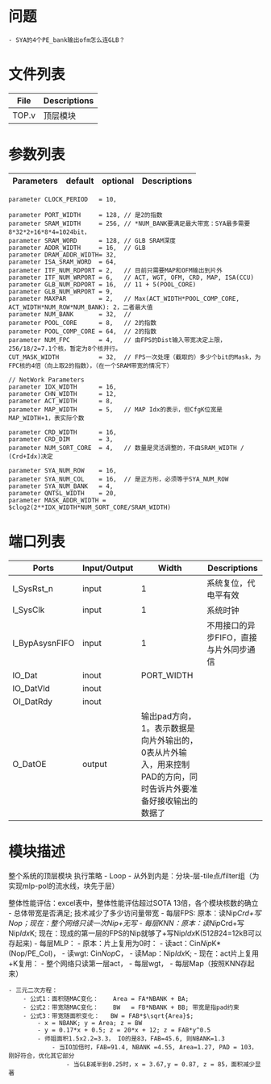 # 问题
    - SYA的4个PE_bank输出ofm怎么连GLB？
# 文件列表
| File | Descriptions |
| ---- | ---- |
| TOP.v | 顶层模块 |


# 参数列表
| Parameters | default | optional | Descriptions |
| ---- | ---- | ---- | ---- |
    parameter CLOCK_PERIOD   = 10,

    parameter PORT_WIDTH     = 128, // 是2的指数
    parameter SRAM_WIDTH     = 256, // *NUM_BANK要满足最大带宽：SYA最多需要8*32*2+16*8*4=1024bit，
    parameter SRAM_WORD      = 128, // GLB SRAM深度
    parameter ADDR_WIDTH     = 16,  // GLB
    parameter DRAM_ADDR_WIDTH= 32,  
    parameter ISA_SRAM_WORD  = 64,
    parameter ITF_NUM_RDPORT = 2,   // 目前只需要MAP和OFM输出到片外
    parameter ITF_NUM_WRPORT = 6,   // ACT, WGT, OFM, CRD, MAP, ISA(CCU)
    parameter GLB_NUM_RDPORT = 16,  // 11 + 5(POOL_CORE)
    parameter GLB_NUM_WRPORT = 9, 
    parameter MAXPAR         = 2,   // Max(ACT_WIDTH*POOL_COMP_CORE, ACT_WIDTH*NUM_ROW*NUM_BANK): 2，二者最大值 
    parameter NUM_BANK       = 32,  //
    parameter POOL_CORE      = 8,   // 2的指数
    parameter POOL_COMP_CORE = 64,  // 2的指数
    parameter NUM_FPC        = 4,   // 由FPS的Dist输入带宽决定上限，256/18/2=7.1个核，暂定为8个核并行。
    CUT_MASK_WIDTH           = 32,  // FPS一次处理（截取的）多少个bit的Mask，为FPC核的4倍（向上取2的指数），（在一个SRAM带宽的情况下）

    // NetWork Parameters
    parameter IDX_WIDTH      = 16,
    parameter CHN_WIDTH      = 12,
    parameter ACT_WIDTH      = 8,
    parameter MAP_WIDTH      = 5,   // MAP Idx的表示，但CfgK位宽是MAP_WIDTH+1，表实际个数

    parameter CRD_WIDTH      = 16,   
    parameter CRD_DIM        = 3,   
    parameter NUM_SORT_CORE  = 4,   // 数量是灵活调整的，不由SRAM_WIDTH / (Crd+Idx)决定

    parameter SYA_NUM_ROW    = 16,
    parameter SYA_NUM_COL    = 16,  // 是正方形，必须等于SYA_NUM_ROW
    parameter SYA_NUM_BANK   = 4,
    parameter QNTSL_WIDTH    = 20,
    parameter MASK_ADDR_WIDTH = $clog2(2**IDX_WIDTH*NUM_SORT_CORE/SRAM_WIDTH)



# 端口列表
| Ports | Input/Output | Width | Descriptions |
| ---- | ---- | ---- | ---- |
| I_SysRst_n            | input | 1 | 系统复位，代电平有效 |
| I_SysClk              | input | 1 | 系统时钟 |
| I_BypAsysnFIFO        | input | 1 | 不用接口的异步FIFO，直接与片外同步通信 |
| IO_Dat                | inout | PORT_WIDTH |  |
| IO_DatVld             | inout |
| OI_DatRdy             | inout |
| O_DatOE               | output| 输出pad方向，1。表示数据是向片外输出的，0表从片外输入，用来控制PAD的方向，同时告诉片外要准备好接收输出的数据了 |


# 模块描述
整个系统的顶层模块
执行策略
    - Loop
        - 从外到内是：分块-层-tile点/filter组（为实现mlp-pol的流水线，块先于层）

整体性能评估：excel表中，整体性能评估超过SOTA 13倍，各个模块核数的确立
    - 总体带宽是否满足; 技术减少了多少访问量带宽
        - 每层FPS: 原本：读Nip*Crd+写Nop；现在：整个网络只读一次Nip+无写
        - 每层KNN：原本：读Nip*Crd+写Nip*Idx*K; 现在：现成的第一层的FPS的Nip就够了+写Nip*Idx*K(512*B*24=12kB可以存起来)
        - 每层MLP：
            - 原本：片上复用为0时：
                - 读act：Cin*Nip*K*(Nop/PE_Col)，
                - 读wgt: Cin*Nop*C，
                - 读Map：Nip*Idx*K; 
            - 现在：act片上复用+K复用：
                - 整个网络只读第一层act，
                - 每层wgt，
                - 每层Map（按照KNN存起来）

    - 三元二次方程：
        - 公式1：面积随MAC变化：    Area = FA*NBANK + BA;
        - 公式2：带宽随MAC变化：    BW   = FB*NBANK + BB; 带宽是指pad约束
        - 公式3：带宽随面积变化：   BW = FAB*$\sqrt{Area}$; 
            - x = NBANK; y = Area; z = BW
            - y = 0.17*x + 0.5; z = 20*x + 12; z = FAB*y^0.5
            - 师姐面积1.5x2.2=3.3， IO的是83，FAB=45.6, 则NBANK=1.3
                - 当IO加倍时，FAB=91.4, NBANK =4.55, Area=1.27, PAD = 103，刚好符合，优化其它部分
                    - 当GLB减半到0.25时，x = 3.67,y = 0.87, z = 85，面积减少显著
